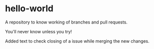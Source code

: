 # hello-world
A repository to know working of branches and pull requests.

You'll never know unless you try!

Added text to check closing of a issue while merging the new changes.
